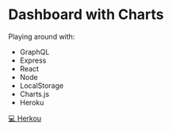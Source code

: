 # Dashboard with Charts

Playing around with:
* GraphQL
* Express
* React
* Node
* LocalStorage
* Charts.js
* Heroku

[💻 Herkou](https://peaceful-brushlands-19064.herokuapp.com/)
